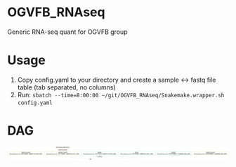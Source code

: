 # OGVFB_RNAseq
Generic RNA-seq quant for OGVFB group

# Usage
1. Copy config.yaml to your directory and create a sample <-> fastq file table (tab separated, no columns)
2. Run: `sbatch --time=8:00:00 ~/git/OGVFB_RNAseq/Snakemake.wrapper.sh config.yaml`

# DAG
![](workflow.svg)
